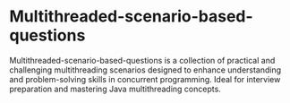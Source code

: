 # Multithreaded-scenario-based-questions
Multithreaded-scenario-based-questions is a collection of practical and challenging multithreading scenarios designed to enhance understanding and problem-solving skills in concurrent programming. Ideal for interview preparation and mastering Java multithreading concepts.
